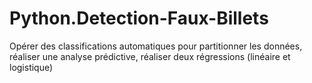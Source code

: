# Python.Detection-Faux-Billets
Opérer des classifications automatiques pour partitionner les données, réaliser une analyse prédictive, réaliser deux régressions (linéaire et logistique)

